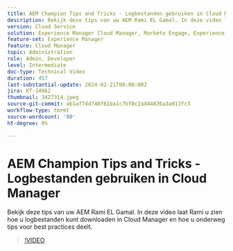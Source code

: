 ```yaml
---
title: AEM Champion Tips and Tricks - Logbestanden gebruiken in Cloud Manager
description: Bekijk deze tips van uw AEM Rami EL Gamal. In deze video laat Rami u zien hoe u logbestanden kunt downloaden in Cloud Manager en hoe u onderweg tips voor best practices deelt.
version: Cloud Service
solution: Experience Manager Cloud Manager, Marketo Engage, Experience Manager
feature-set: Experience Manager
feature: Cloud Manager
topic: Administration
role: Admin, Developer
level: Intermediate
doc-type: Technical Video
duration: 457
last-substantial-update: 2024-02-21T00:00:00Z
jira: KT-14962
thumbnail: 3427314.jpeg
source-git-commit: ab1af7dd740f61ba1c7bf8c2ad44826a3a013fc3
workflow-type: tm+mt
source-wordcount: '90'
ht-degree: 0%

---
```



# AEM Champion Tips and Tricks - Logbestanden gebruiken in Cloud Manager

Bekijk deze tips van uw AEM Rami EL Gamal. In deze video laat Rami u zien hoe u logbestanden kunt downloaden in Cloud Manager en hoe u onderweg tips voor best practices deelt.

>[!VIDEO](https://video.tv.adobe.com/v/3427314/?learn=on)
